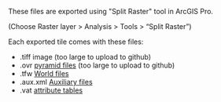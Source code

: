 These files are exported using "Split Raster" tool in ArcGIS Pro.

(Choose Raster layer > Analysis > Tools > “Split Raster”)

Each exported tile comes with these files:

- .tiff image (too large to upload to github)
- .ovr [pyramid files](https://desktop.arcgis.com/en/arcmap/10.3/manage-data/raster-and-images/ovr-pyramid-files.htm) (too large to upload to github)
- .tfw [World files](https://desktop.arcgis.com/en/arcmap/10.3/manage-data/raster-and-images/world-files-for-raster-datasets.htm)
- .aux.xml [Auxiliary files](https://desktop.arcgis.com/en/arcmap/10.3/manage-data/raster-and-images/auxiliary-files.htm)
- .vat [attribute tables](https://desktop.arcgis.com/en/arcmap/10.3/manage-data/raster-and-images/raster-dataset-attribute-tables.htm)


